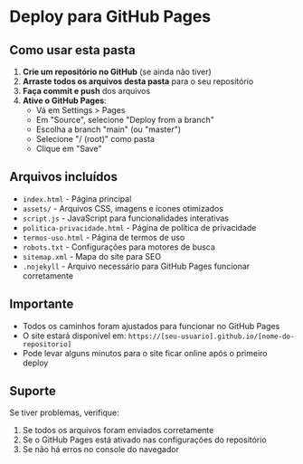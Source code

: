 # Deploy para GitHub Pages

## Como usar esta pasta

1. **Crie um repositório no GitHub** (se ainda não tiver)
2. **Arraste todos os arquivos desta pasta** para o seu repositório
3. **Faça commit e push** dos arquivos
4. **Ative o GitHub Pages**:
   - Vá em Settings > Pages
   - Em "Source", selecione "Deploy from a branch"
   - Escolha a branch "main" (ou "master")
   - Selecione "/ (root)" como pasta
   - Clique em "Save"

## Arquivos incluídos

- `index.html` - Página principal
- `assets/` - Arquivos CSS, imagens e ícones otimizados
- `script.js` - JavaScript para funcionalidades interativas
- `politica-privacidade.html` - Página de política de privacidade
- `termos-uso.html` - Página de termos de uso
- `robots.txt` - Configurações para motores de busca
- `sitemap.xml` - Mapa do site para SEO
- `.nojekyll` - Arquivo necessário para GitHub Pages funcionar corretamente

## Importante

- Todos os caminhos foram ajustados para funcionar no GitHub Pages
- O site estará disponível em: `https://[seu-usuario].github.io/[nome-do-repositorio]`
- Pode levar alguns minutos para o site ficar online após o primeiro deploy

## Suporte

Se tiver problemas, verifique:
1. Se todos os arquivos foram enviados corretamente
2. Se o GitHub Pages está ativado nas configurações do repositório
3. Se não há erros no console do navegador